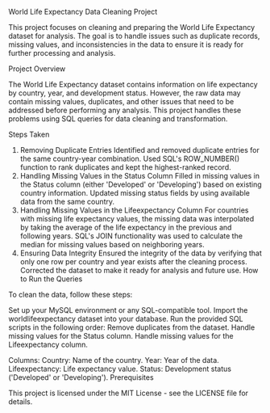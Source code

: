 World Life Expectancy Data Cleaning Project

This project focuses on cleaning and preparing the World Life Expectancy dataset for analysis. The goal is to handle issues such as duplicate records, missing values, and inconsistencies in the data to ensure it is ready for further processing and analysis.

Project Overview

The World Life Expectancy dataset contains information on life expectancy by country, year, and development status. However, the raw data may contain missing values, duplicates, and other issues that need to be addressed before performing any analysis. This project handles these problems using SQL queries for data cleaning and transformation.

Steps Taken

1. Removing Duplicate Entries
Identified and removed duplicate entries for the same country-year combination.
Used SQL's ROW_NUMBER() function to rank duplicates and kept the highest-ranked record.
2. Handling Missing Values in the Status Column
Filled in missing values in the Status column (either 'Developed' or 'Developing') based on existing country information.
Updated missing status fields by using available data from the same country.
3. Handling Missing Values in the Lifeexpectancy Column
For countries with missing life expectancy values, the missing data was interpolated by taking the average of the life expectancy in the previous and following years.
SQL's JOIN functionality was used to calculate the median for missing values based on neighboring years.
4. Ensuring Data Integrity
Ensured the integrity of the data by verifying that only one row per country and year exists after the cleaning process.
Corrected the dataset to make it ready for analysis and future use.
How to Run the Queries

To clean the data, follow these steps:

Set up your MySQL environment or any SQL-compatible tool.
Import the worldlifeexpectancy dataset into your database.
Run the provided SQL scripts in the following order:
Remove duplicates from the dataset.
Handle missing values for the Status column.
Handle missing values for the Lifeexpectancy column.


Columns:
Country: Name of the country.
Year: Year of the data.
Lifeexpectancy: Life expectancy value.
Status: Development status ('Developed' or 'Developing').
Prerequisites


This project is licensed under the MIT License - see the LICENSE file for details.

